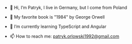 - 👋 Hi, I’m Patryk, I live in Germany, but I come from Poland
- 👀 My favorite book is "1984" by George Orwell
- 🌱 I’m currently learning TypeScript and Angular

- 📫 How to reach me:
          patryk.orlowski1992@gmail.com
          
<!---
PatrykO92/PatrykO92 is a ✨ special ✨ repository because its `README.md` (this file) appears on your GitHub profile.
You can click the Preview link to take a look at your changes.
--->
